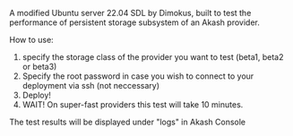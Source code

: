 A modified Ubuntu server 22.04 SDL by Dimokus, built to test the performance of persistent storage subsystem of an Akash provider.

How to use:
1. specify the storage class of the provider you want to test (beta1, beta2 or beta3)
2. Specify the root password in case you wish to connect to your deployment via ssh (not neccessary)
3. Deploy!
4. WAIT! On super-fast providers this test will take 10 minutes.

The test results will be displayed under "logs" in Akash Console

